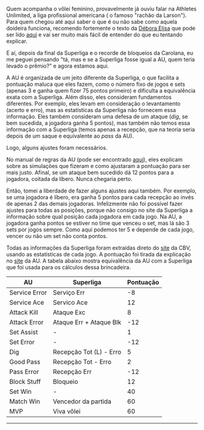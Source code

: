 

Quem acompanha o vôlei feminino, provavelmente já ouviu falar na Athletes Unlimited, a liga profissional americana ( o famoso "rachão da Larson"). Para quem chegou até aqui saber o que é ou não sabe como aquela doideira funciona, recomendo fortemente o texto da [Débora Elisa](https://twitter.com/deboraelisa_) que pode ser lido [aqui](https://colunamista.com.br/como-funciona-athletes-unlimited-volleyball/) e vai ser muito mais fácil de entender do que eu tentando explicar.

E aí, depois da final da Superliga e o recorde de bloqueios da Carolana, eu me peguei pensando "tá, mas e se a Superliga fosse igual a AU, quem teria levado o prêmio?" e agora estamos aqui.

A AU é organizada de um jeito diferente da Superliga, o que facilita a pontuação maluca que eles fazem, como o número fixo de jogos e sets (apenas 3 e ganha quem fizer 75 pontos primeiro) e dificulta a equivalência exata com a Superliga. Além disso, eles consideram fundamentos diferentes. Por exemplo, eles levam em consideração o levantamento (acerto e erro), mas as estatísticas da Superliga não fornecem essa informação. Eles também consideram uma defesa de um ataque (*dig*, se bem sucedida, a jogadora ganha 5 pontos), mas também não temos essa informação com a Superliga (temos apenas a recepção, que na teoria seria depois de um saque e equivalente ao *pass* da AU). 

Logo, alguns ajustes foram necessários.

No manual de regras da AU (pode ser encontrado [aqui](https://auprosports.com/wp-content/uploads/2021/02/Athletes-Unlimited-Volleyball-Scoring-Sytstem-2.16.21.pdf)), eles explicam sobre as simulações que fizeram e como ajustaram a pontuação para ser mais justo. Afinal, se um ataque bem sucedido dá 12 pontos para a jogadora, coitada da líbero. Nunca chegaria perto. 

Então, tomei a liberdade de fazer alguns ajustes aqui também. Por exemplo, se uma jogadora é líbero, era ganha 5 pontos para cada recepção ao invés de apenas 2 das demais jogadoras. Infelizmente não foi possível fazer ajustes para todas as posições, porque não consigo no site da Superliga a informação sobre qual posição cada jogadora em cada jogo.  Na AU, a jogadora ganha pontos se estiver no time que venceu o set, mas lá são 3 sets por jogos sempre. Como aqui podemos ter 5 e depende de cada jogo, vencer ou não um set não conta pontos.

Todas as informações da Superliga foram extraídas direto do [site](https://superliga.cbv.com.br/tabela-de-jogos-feminino?formato=rodada) da CBV, usando as estatísticas de cada jogo. A pontuação foi tirada da explicação no [site](https://auprosports.com/volleyball/how-we-play-volleyball/) da AU. A tabela abaixo mostra equivalência da AU com a Superliga que foi usada para os cálculos dessa brincadeira.


| AU            | Superliga               | Pontuação     |
|---------------|-------------------------|---------------|
| Service Error | Serviço Err             | -8            |
| Service Ace   | Servico Ace             | 12            |
| Attack Kill   | Ataque Exc              | 8             |
| Attack Error  | Ataque Err + Ataque Blk | -12           |
| Set Assist    |-                        | 1             |
| Set Error     |-                        | -12           |
| Dig           | Recepção Tot (L) - Erro | 5             |
| Good Pass     | Recepção Tot - Erro     | 2             |
| Pass Error    | Recepção Err            | -12           |
| Block Stuff   | Bloqueio                | 12            |
| Set Win       | -                       | 40            |
| Match Win     | Vencedor da partida     | 60            |
| MVP           | Viva vôlei              | 60            |



----








